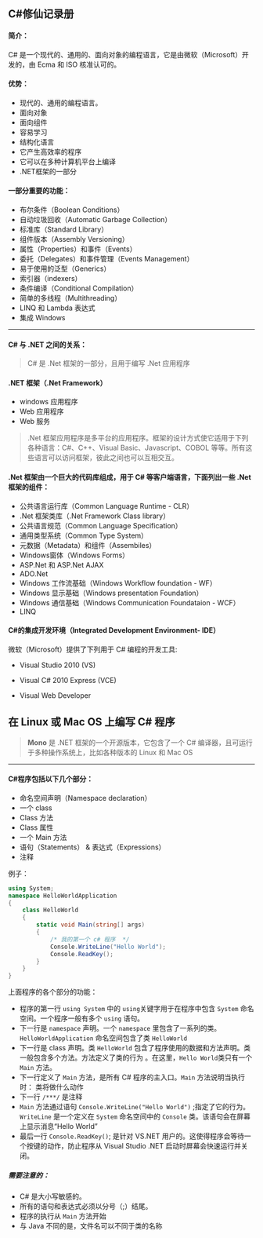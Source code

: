 ## C#修仙记录册

#### 简介：

C# 是一个现代的、通用的、面向对象的编程语言，它是由微软（Microsoft）开发的，由 Ecma 和 ISO 核准认可的。

#### 优势：

- 现代的、通用的编程语言。
- 面向对象
- 面向组件
- 容易学习
- 结构化语言
- 它产生高效率的程序
- 它可以在多种计算机平台上编译
- .NET框架的一部分

#### 一部分重要的功能：

- 布尔条件（Boolean Conditions）
- 自动垃圾回收（Automatic Garbage Collection）
- 标准库（Standard Library）
- 组件版本（Assembly  Versioning）
- 属性（Properties）和事件（Events）
- 委托（Delegates）和事件管理（Events Management）
- 易于使用的泛型（Generics）
- 索引器（indexers）
- 条件编译（Conditional Compilation）
- 简单的多线程（Multithreading）
- LINQ 和 Lambda 表达式
- 集成 Windows

------

#### C# 与 .NET 之间的关系：

> C# 是 .Net 框架的一部分，且用于编写 .Net 应用程序

#### .NET 框架（.Net Framework）

- windows 应用程序
- Web 应用程序
- Web 服务

> .Net 框架应用程序是多平台的应用程序。框架的设计方式使它适用于下列各种语言：C#、C++、Visual Basic、Javascript、COBOL 等等。所有这些语言可以访问框架，彼此之间也可以互相交互。

#### .Net 框架由一个巨大的代码库组成，用于 C# 等客户端语言，下面列出一些 .Net 框架的组件：

- 公共语言运行库（Common Language Runtime - CLR）
- .Net 框架类库（.Net Framework Class library）
- 公共语言规范（Common Language Specification）
- 通用类型系统（Common Type System）
- 元数据（Metadata）和组件（Assembiles）
- Windows窗体（Windows Forms）
- ASP.Net 和 ASP.Net AJAX
- ADO.Net
- Windows 工作流基础（Windows Workflow foundation - WF）
- Windows 显示基础（Windows presentation Foundation）
- Windows 通信基础（Windows Communication Foundataion - WCF）
- LINQ

#### C#的集成开发环境（Integrated Development Environment- IDE）

微软（Microsoft）提供了下列用于 C# 编程的开发工具:

- Visual Studio 2010 (VS)

- Visual C# 2010 Express (VCE)

- Visual Web Developer

## 在 Linux 或 Mac OS 上编写 C# 程序

> **Mono** 是 .NET 框架的一个开源版本，它包含了一个 C# 编译器，且可运行于多种操作系统上，比如各种版本的 Linux 和 Mac OS

------

#### C#程序包括以下几个部分：

- 命名空间声明（Namespace declaration）
- 一个 class
- Class 方法
- Class 属性
- 一个 Main 方法
- 语句（Statements） & 表达式（Expressions）
- 注释

例子：

```c#
using System;
namespace HelloWorldApplication
{
    class HelloWorld
    {
        static void Main(string[] args)
        {
            /* 我的第一个 c# 程序  */
            Console.WriteLine("Hello World");
            Console.ReadKey();
        }
    }
}
```

上面程序的各个部分的功能：

- 程序的第一行  `using System` 中的  `using`关键字用于在程序中包含 `System`  命名空间。一个程序一般有多个 `using` 语句。
- 下一行是 `namespace` 声明。一个 `namespace` 里包含了一系列的类。`HelloWorldApplication`  命名空间包含了类 `HelloWorld`
- 下一行是 class 声明。类 `HelloWorld` 包含了程序使用的数据和方法声明。类一般包含多个方法。方法定义了类的行为 。在这里，`Hello World`类只有一个 `Main` 方法。
- 下一行定义了 `Main` 方法，是所有 C# 程序的主入口。`Main` 方法说明当执行时： 类将做什么动作
- 下一行 `/***/` 是注释
- `Main` 方法通过语句 `Console.WriteLine("Hello World")` ;指定了它的行为。`WriteLine` 是一个定义在 `System` 命名空间中的 `Console` 类。该语句会在屏幕上显示消息“Hello World”
- 最后一行 `Console.ReadKey()`; 是针对 VS.NET 用户的。这使得程序会等待一个按键的动作，防止程序从 Visual Studio .NET 启动时屏幕会快速运行并关闭。

##### 需要注意的：

- C# 是大小写敏感的。
- 所有的语句和表达式必须以分号（;）结尾。
- 程序的执行从 `Main` 方法开始
- 与 Java 不同的是，文件名可以不同于类的名称

